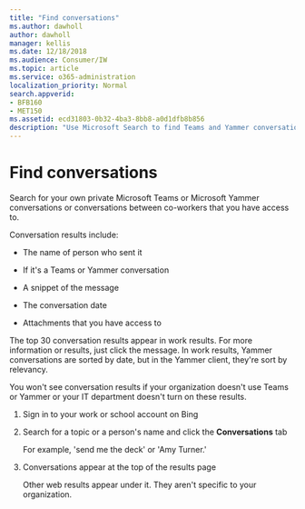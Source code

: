 ```yaml
---
title: "Find conversations"
ms.author: dawholl
author: dawholl
manager: kellis
ms.date: 12/18/2018
ms.audience: Consumer/IW
ms.topic: article
ms.service: o365-administration
localization_priority: Normal
search.appverid:
- BFB160
- MET150
ms.assetid: ecd31803-0b32-4ba3-8bb8-a0d1dfb8b856
description: "Use Microsoft Search to find Teams and Yammer conversations and the details that you'll see"
---
```


# Find conversations

Search for your own private Microsoft Teams or Microsoft Yammer conversations or conversations between co-workers that you have access to.
  
Conversation results include:
  
- The name of person who sent it
    
- If it's a Teams or Yammer conversation
    
- A snippet of the message
    
- The conversation date
    
- Attachments that you have access to
    
The top 30 conversation results appear in work results. For more information or results, just click the message. In work results, Yammer conversations are sorted by date, but in the Yammer client, they're sort by relevancy.
  
You won't see conversation results if your organization doesn't use Teams or Yammer or your IT department doesn't turn on these results.
  
1. Sign in to your work or school account on Bing
    
2. Search for a topic or a person's name and click the **Conversations** tab 
    
    For example, 'send me the deck' or 'Amy Turner.'
    
3. Conversations appear at the top of the results page
    
    Other web results appear under it. They aren't specific to your organization.
    


